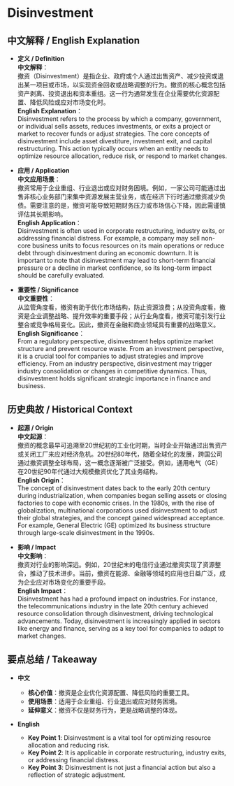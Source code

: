 # Disinvestment

## 中文解释 / English Explanation

* **定义 / Definition**  
  **中文解释**：  
  撤资（Disinvestment）是指企业、政府或个人通过出售资产、减少投资或退出某一项目或市场，以实现资金回收或战略调整的行为。撤资的核心概念包括资产剥离、投资退出和资本重组。这一行为通常发生在企业需要优化资源配置、降低风险或应对市场变化时。  
  **English Explanation**：  
  Disinvestment refers to the process by which a company, government, or individual sells assets, reduces investments, or exits a project or market to recover funds or adjust strategies. The core concepts of disinvestment include asset divestiture, investment exit, and capital restructuring. This action typically occurs when an entity needs to optimize resource allocation, reduce risk, or respond to market changes.

* **应用 / Application**  
  **中文应用场景**：  
  撤资常用于企业重组、行业退出或应对财务困境。例如，一家公司可能通过出售非核心业务部门来集中资源发展主营业务，或在经济下行时通过撤资减少负债。需要注意的是，撤资可能导致短期财务压力或市场信心下降，因此需谨慎评估其长期影响。  
  **English Application**：  
  Disinvestment is often used in corporate restructuring, industry exits, or addressing financial distress. For example, a company may sell non-core business units to focus resources on its main operations or reduce debt through disinvestment during an economic downturn. It is important to note that disinvestment may lead to short-term financial pressure or a decline in market confidence, so its long-term impact should be carefully evaluated.

* **重要性 / Significance**  
  **中文重要性**：  
  从监管角度看，撤资有助于优化市场结构，防止资源浪费；从投资角度看，撤资是企业调整战略、提升效率的重要手段；从行业角度看，撤资可能引发行业整合或竞争格局变化。因此，撤资在金融和商业领域具有重要的战略意义。  
  **English Significance**：  
  From a regulatory perspective, disinvestment helps optimize market structure and prevent resource waste. From an investment perspective, it is a crucial tool for companies to adjust strategies and improve efficiency. From an industry perspective, disinvestment may trigger industry consolidation or changes in competitive dynamics. Thus, disinvestment holds significant strategic importance in finance and business.

## 历史典故 / Historical Context

* **起源 / Origin**  
  **中文起源**：  
  撤资的概念最早可追溯至20世纪初的工业化时期，当时企业开始通过出售资产或关闭工厂来应对经济危机。20世纪80年代，随着全球化的发展，跨国公司通过撤资调整全球布局，这一概念逐渐被广泛接受。例如，通用电气（GE）在20世纪90年代通过大规模撤资优化了其业务结构。  
  **English Origin**：  
  The concept of disinvestment dates back to the early 20th century during industrialization, when companies began selling assets or closing factories to cope with economic crises. In the 1980s, with the rise of globalization, multinational corporations used disinvestment to adjust their global strategies, and the concept gained widespread acceptance. For example, General Electric (GE) optimized its business structure through large-scale disinvestment in the 1990s.

* **影响 / Impact**  
  **中文影响**：  
  撤资对行业的影响深远。例如，20世纪末的电信行业通过撤资实现了资源整合，推动了技术进步。当前，撤资在能源、金融等领域的应用也日益广泛，成为企业应对市场变化的重要手段。  
  **English Impact**：  
  Disinvestment has had a profound impact on industries. For instance, the telecommunications industry in the late 20th century achieved resource consolidation through disinvestment, driving technological advancements. Today, disinvestment is increasingly applied in sectors like energy and finance, serving as a key tool for companies to adapt to market changes.

## 要点总结 / Takeaway

* **中文**  
  - **核心价值**：撤资是企业优化资源配置、降低风险的重要工具。  
  - **使用场景**：适用于企业重组、行业退出或应对财务困境。  
  - **延伸意义**：撤资不仅是财务行为，更是战略调整的体现。  

* **English**  
  - **Key Point 1**: Disinvestment is a vital tool for optimizing resource allocation and reducing risk.  
  - **Key Point 2**: It is applicable in corporate restructuring, industry exits, or addressing financial distress.  
  - **Key Point 3**: Disinvestment is not just a financial action but also a reflection of strategic adjustment.